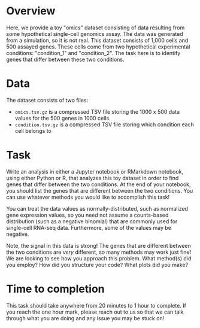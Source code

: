 # Overview

Here, we provide a toy "omics" dataset consisting of data resulting from some hypothetical single-cell genomics assay. The data was generated from a simulation, so it is not real. This dataset consists of 1,000 cells and 500 assayed genes. These cells come from two hypothetical experimental conditions: "condition_1" and "condition_2". The task here is to identify genes that differ between these two conditions.

# Data

The dataset consists of two files:
* `omics.tsv.gz` is a compressed TSV file storing the 1000 x 500 data values for the 500 genes in 1000 cells.
* `condition.tsv.gz` is a compressed TSV file storing which condition each cell belongs to

# Task

Write an analysis in either a Jupyter notebook or RMarkdown notebook, using either Python or R, that analyzes this toy dataset in order to find genes that differ between the two conditions. At the end of your notebook, you should list the genes that are different between the two conditions. You can use whatever methods you would like to accomplish this task! 

You can treat the data values as normally-distributed, such as normalized gene expression values, so you need not assume a counts-based distribution (such as a negative binomial) that are commonly used for single-cell RNA-seq data. Furthermore, some of the values may be negative.

Note, the signal in this data is strong! The genes that are different between the two conditions are _very_ different, so many methods may work just fine! We are looking to see how you approach this problem. What method(s) did you employ? How did you structure your code? What plots did you make?

# Time to completion

This task should take anywhere from 20 minutes to 1 hour to complete. If you reach the one hour mark, please reach out to us so that we can talk through what you are doing and any issue you may be stuck on! 
